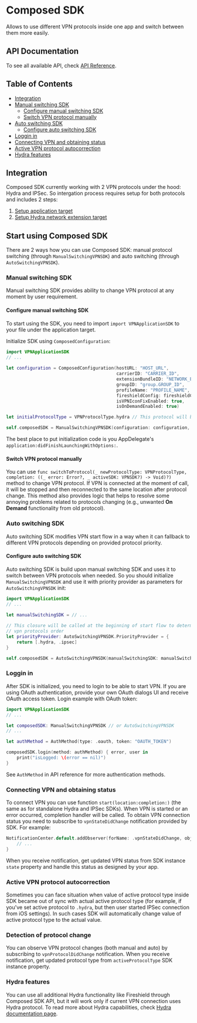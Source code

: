 # Composed SDK

Allows to use different VPN protocols inside one app and switch between them more easily.

## API Documentation

To see all available API, check [API Reference](APIReference.md).

## Table of Contents

- [Integration](#integration)
- [Manual switching SDK](#manual-switching-sdk)
  - [Configure manual switching SDK](#configure-manual-switching-sdk)
  - [Switch VPN protocol manually](#switch-vpn-protocol-manually)
- [Auto switching SDK](#auto-switching-sdk)
  - [Configure auto switching SDK](#configure-auto-switching-sdk)
- [Loggin in](#loggin-in)
- [Connecting VPN and obtaining status](#connecting-vpn-and-obtaining-status)
- [Active VPN protocol autocorrection](#active-vpn-protocol-autocorrection)
- [Hydra features](#hydra-features)

## Integration

Composed SDK currently working with 2 VPN protocols under the hood: Hydra and IPSec. So intergation process requires setup for both protocols and includes 2 steps:

1. [Setup application target](ApplicationSetup.md)
2. [Setup Hydra network extension target](HydraNetworkExtensionSetup.md)

## Start using Composed SDK

There are 2 ways how you can use Composed SDK: manual protocol switching (through `ManualSwitchingVPNSDK`) and auto switching (through `AutoSwitchingVPNSDK`).

### Manual switching SDK

Manual switching SDK provides ability to change VPN protocol at any moment by user requirement.

#### Configure manual switching SDK

To start using the SDK, you need to import `import VPNApplicationSDK` to your file under the application target. 

Initialize SDK using `ComposedConfiguration`:

```swift
import VPNApplicationSDK
// ...
    
let configuration = ComposedConfiguration(hostURL: "HOST_URL",
                                          carrierID: "CARRIER_ID",
                                          extensionBundleID: "NETWORK_EXTENSION_BUNDLE_ID,
                                          groupID: "group.GROUP_ID",
                                          profileName: "PROFILE_NAME",
                                          fireshieldConfig: fireshieldConfig,
                                          isVPNIconFixEnabled: true,
                                          isOnDemandEnabled: true)

let initialProtocolType = VPNProtocolType.hydra // This protocol will be set as active after SDK init

self.composedSDK = ManualSwitchingVPNSDK(configuration: configuration, initialProtocolType: initialProtocolType)
```

The best place to put initialization code is you AppDelegate's `application:didFinishLaunchingWithOptions:`.

#### Switch VPN protocol manually

You can use `func switchToProtocol(_ newProtocolType: VPNProtocolType, completion: ((_ error: Error?, _ activeSDK: VPNSDK?) -> Void)?)` method to change VPN protocol. If VPN is connected at the moment of call, it will be stopped and then reconnected to the same location after protocol change. This method also provides logic that helps to resolve some annoying problems related to protocols changing (e.g., unwanted **On Demand** functionality from old protocol).

### Auto switching SDK

Auto switching SDK modifies VPN start flow in a way when it can fallback to different VPN protocols depending on provided protocol priority.

#### Configure auto switching SDK

Auto switching SDK is build upon manual switching SDK and uses it to switch between VPN protocols when needed. So you should initialize `ManualSwitchingVPNSDK` and use it with priority provider as parameters for `AutoSwitchingVPNSDK` init:

```swift
import VPNApplicationSDK
// ...
    
let manualSwitchingSDK = // ...

// This closure will be called at the beginning of start flow to determine
// vpn protocols order
let priorityProvider: AutoSwitchingVPNSDK.PriorityProvider = {
	return [.hydra, .ipsec]
}

self.composedSDK = AutoSwitchingVPNSDK(manualSwitchingSDK: manualSwitchingSDK, priorityProvider: priorityProvider)
```

### Loggin in

After SDK is initialized, you need to login to be able to start VPN. If you are using OAuth authentication, provide your own OAuth dialogs UI and receive OAuth access token. Login example with OAuth token:

```swift
import VPNApplicationSDK
// ...

let composedSDK: ManualSwitchingVPNSDK // or AutoSwitchingVPNSDK
// ...

let authMethod = AuthMethod(type: .oauth, token: "OAUTH_TOKEN")

composedSDK.login(method: authMethod) { error, user in
    print("isLogged: \(error == nil)")
}
```

See `AuthMethod` in API reference for more authentication methods.

### Connecting VPN and obtaining status

To connect VPN you can use function `start(location:completion:)` (the same as for standalone Hydra and IPSec SDKs). When VPN is started or an error occurred, completion handler will be called. To obtain VPN connection status you need to subscribe to `vpnStateDidChange` notification provided by SDK. For example:

```swift
NotificationCenter.default.addObserver(forName: .vpnStateDidChange, object: nil, queue: nil) { notification in
    // ...
}
```

When you receive notification, get updated VPN status from SDK instance `state` property and handle this status as designed by your app.

### Active VPN protocol autocorrection

Sometimes you can face situation when value of active protocol type inside SDK became out of sync with actual active protocol type (for example, if you've set active protocol to `.hydra`, but then user started IPSec connection from iOS settings). In such cases SDK will automatically change value of active protocol type to the actual value.

### Detection of protocol change

You can observe VPN protocol changes (both manual and auto) by subscribing to `vpnProtocolDidChange` notification. When you receive notification, get updated protocol type from  `activeProtocolType` SDK instance property.

### Hydra features

You can use all additional Hydra functionality like Fireshield through Composed SDK API, but it will work only if current VPN connection uses Hydra protocol. To read more about Hydra capabilities, check [Hydra documentation page](#Hydra.md).
